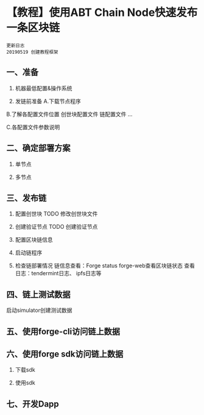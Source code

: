 # 【教程】使用ABT Chain Node快速发布一条区块链
```
更新日志
20190519 创建教程框架
```

## 一、准备
1. 机器最低配置&操作系统

2. 发链前准备
A.下载节点程序

B.了解各配置文件位置
创世块配置文件
链配置文件
...

C.各配置文件参数说明

## 二、确定部署方案
1. 单节点

2. 多节点

## 三、发布链
1. 配置创世块
TODO 修改创世块文件

2. 创建验证节点
TODO 创建验证节点

3. 配置区块链信息

4. 启动链程序

5. 检查链部署情况
链信息查看：Forge status
forge-web查看区块链状态
查看日志：tendermint日志、 ipfs日志等

## 四、链上测试数据
启动simulator创建测试数据

## 五、使用forge-cli访问链上数据

## 六、使用forge sdk访问链上数据
1. 下载sdk

2. 使用sdk


## 七、开发Dapp
